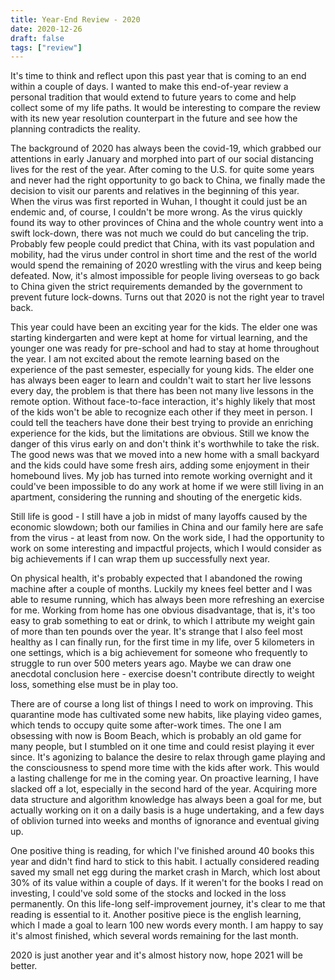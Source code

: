 ```yaml
---
title: Year-End Review - 2020
date: 2020-12-26
draft: false
tags: ["review"]
---
```


It's time to think and reflect upon this past year that is coming to an end within a couple of days.
I wanted to make this end-of-year review a personal tradition that would extend to future years to come and help collect some of my life paths.
It would be interesting to compare the review with its new year resolution counterpart in the future and see how the planning contradicts the reality.

The background of 2020 has always been the covid-19, which grabbed our attentions in early January and morphed into part of our social distancing lives for the rest of the year.
After coming to the U.S. for quite some years and never had the right opportunity to go back to China, we finally made the decision to visit our parents and relatives in the beginning of this year.
When the virus was first reported in Wuhan, I thought it could just be an endemic and, of course, I couldn't be more wrong.
As the virus quickly found its way to other provinces of China and the whole country went into a swift lock-down, there was not much we could do but canceling the trip.
Probably few people could predict that China, with its vast population and mobility, had the virus under control in short time and the rest of the world would spend the remaining of 2020 wrestling with the virus and keep being defeated.
Now, it's almost impossible for people living overseas to go back to China given the strict requirements demanded by the government to prevent future lock-downs.
Turns out that 2020 is not the right year to travel back.

This year could have been an exciting year for the kids.
The elder one was starting kindergarten and were kept at home for virtual learning, and the younger one was ready for pre-school and had to stay at home throughout the year.
I am not excited about the remote learning based on the experience of the past semester, especially for young kids.
The elder one has always been eager to learn and couldn't wait to start her live lessons every day, the problem is that there has been not many live lessons in the remote option.
Without face-to-face interaction, it's highly likely that most of the kids won't be able to recognize each other if they meet in person.
I could tell the teachers have done their best trying to provide an enriching experience for the kids, but the limitations are obvious.
Still we know the danger of this virus early on and don't think it's worthwhile to take the risk.
The good news was that we moved into a new home with a small backyard and the kids could have some fresh airs, adding some enjoyment in their homebound lives.
My job has turned into remote working overnight and it could've been impossible to do any work at home if we were still living in an apartment, considering the running and shouting of the energetic kids.

Still life is good - I still have a job in midst of many layoffs caused by the economic slowdown; both our families in China and our family here are safe from the virus - at least from now.
On the work side, I had the opportunity to work on some interesting and impactful projects, which I would consider as big achievements if I can wrap them up successfully next year.

On physical health, it's probably expected that I abandoned the rowing machine after a couple of months.
Luckily my knees feel better and I was able to resume running, which has always been more refreshing an exercise for me.
Working from home has one obvious disadvantage, that is, it's too easy to grab something to eat or drink, to which I attribute my weight gain of more than ten pounds over the year.
It's strange that I also feel most healthy as I can finally run, for the first time in my life, over 5 kilometers in one settings, which is a big achievement for someone who frequently to struggle to run over 500 meters years ago.
Maybe we can draw one anecdotal conclusion here - exercise doesn't contribute directly to weight loss, something else must be in play too.

There are of course a long list of things I need to work on improving.
This quarantine mode has cultivated some new habits, like playing video games, which tends to occupy quite some after-work times.
The one I am obsessing with now is Boom Beach, which is probably an old game for many people, but I stumbled on it one time and could resist playing it ever since.
It's agonizing to balance the desire to relax through game playing and the consciousness to spend more time with the kids after work.
This would a lasting challenge for me in the coming year.
On proactive learning, I have slacked off a lot, especially in the second hard of the year.
Acquiring more data structure and algorithm knowledge has always been a goal for me, but actually working on it on a daily basis is a huge undertaking, and a few days of oblivion turned into weeks and months of ignorance and eventual giving up.

One positive thing is reading, for which I've finished around 40 books this year and didn't find hard to stick to this habit.
I actually considered reading saved my small net egg during the market crash in March, which lost about 30% of its value within a couple of days.
If it weren't for the books I read on investing, I could've sold some of the stocks and locked in the loss permanently.
On this life-long self-improvement journey, it's clear to me that reading is essential to it.
Another positive piece is the english learning, which I made a goal to learn 100 new words every month.
I am happy to say it's almost finished, which several words remaining for the last month.

2020 is just another year and it's almost history now, hope 2021 will be better.
